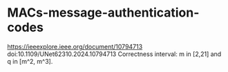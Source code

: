 # MACs-message-authentication-codes
https://ieeexplore.ieee.org/document/10794713 doi:10.1109/UNet62310.2024.10794713
Correctness interval: m in [2,21] and q in [m^2, m^3].
